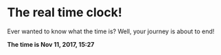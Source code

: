 # The real time clock!

Ever wanted to know what the time is? Well, your journey is about to end!

**The time is Nov 11, 2017, 15:27**